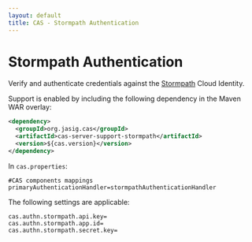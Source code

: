 ```yaml
---
layout: default
title: CAS - Stormpath Authentication
---
```


# Stormpath Authentication
Verify and authenticate credentials against the [Stormpath](https://stormpath.com/) Cloud Identity.

Support is enabled by including the following dependency in the Maven WAR overlay:

```xml
<dependency>
  <groupId>org.jasig.cas</groupId>
  <artifactId>cas-server-support-stormpath</artifactId>
  <version>${cas.version}</version>
</dependency>
```

In `cas.properties`:

```properties
#CAS components mappings
primaryAuthenticationHandler=stormpathAuthenticationHandler
```

The following settings are applicable:

```properties
cas.authn.stormpath.api.key=
cas.authn.stormpath.app.id=
cas.authn.stormpath.secret.key=
```
